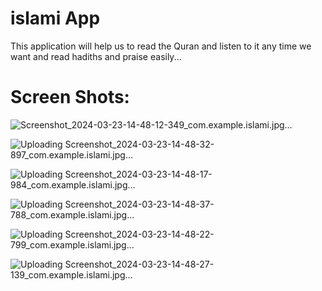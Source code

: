 <h1>islami App</h1>
This application will help us to read the Quran and listen to it any time we want and read hadiths and praise easily...

# Screen Shots:
![Screenshot_2024-03-23-14-48-12-349_com.example.islami.jpg…]()

![Uploading Screenshot_2024-03-23-14-48-32-897_com.example.islami.jpg…]()

![Uploading Screenshot_2024-03-23-14-48-17-984_com.example.islami.jpg…]()

![Uploading Screenshot_2024-03-23-14-48-37-788_com.example.islami.jpg…]()

![Uploading Screenshot_2024-03-23-14-48-22-799_com.example.islami.jpg…]()

![Uploading Screenshot_2024-03-23-14-48-27-139_com.example.islami.jpg…]()



